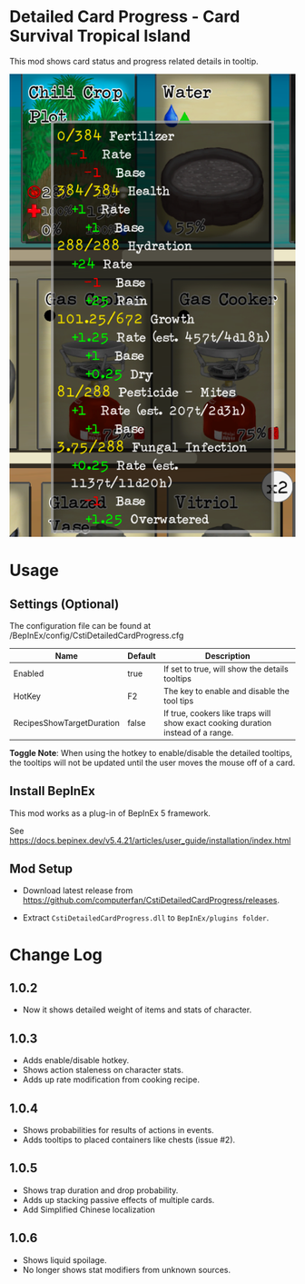 # Detailed Card Progress - Card Survival Tropical Island

This mod shows card status and progress related details in tooltip.

![Preview](pic/screenshot1.png)

# Usage
## Settings (Optional)

The configuration file can be found at /BepInEx/config/CstiDetailedCardProgress.cfg

|Name|Default|Description|
|--|--|--|
|Enabled|true|If set to true, will show the details tooltips|
|HotKey|F2|The key to enable and disable the tool tips|
|RecipesShowTargetDuration|false|If true, cookers like traps will show exact cooking duration instead of a range.|

__Toggle Note__: When using the hotkey to enable/disable the detailed tooltips, the tooltips will not be updated until the user moves the mouse off of a card.

## Install BepInEx

This mod works as a plug-in of BepInEx 5 framework.

See <https://docs.bepinex.dev/v5.4.21/articles/user_guide/installation/index.html>

## Mod Setup

- Download latest release from <https://github.com/computerfan/CstiDetailedCardProgress/releases>. 

- Extract `CstiDetailedCardProgress.dll` to `BepInEx/plugins folder`.

# Change Log

## 1.0.2
- Now it shows detailed weight of items and stats of character.

## 1.0.3 
- Adds enable/disable hotkey.
- Shows action staleness on character stats.
- Adds up rate modification from cooking recipe.

## 1.0.4
- Shows probabilities for results of actions in events.
- Adds tooltips to placed containers like chests (issue #2).

## 1.0.5
- Shows trap duration and drop probability.
- Adds up stacking passive effects of multiple cards.
- Add Simplified Chinese localization

## 1.0.6
- Shows liquid spoilage.
- No longer shows stat modifiers from unknown sources.